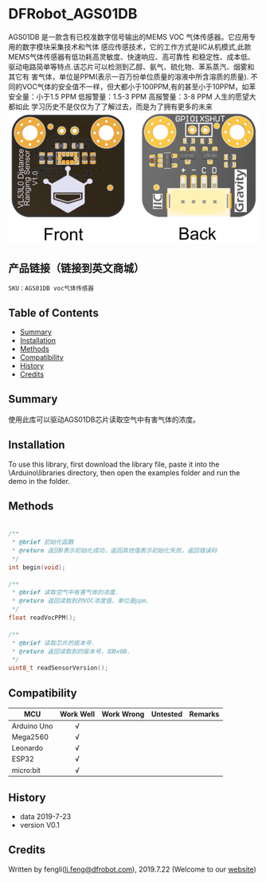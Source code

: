 # DFRobot_AGS01DB
AGS01DB 是一款含有已校准数字信号输出的MEMS VOC 气体传感器。它应用专用的数字模块采集技术和气体
感应传感技术，它的工作方式是IIC从机模式,此款MEMS气体传感器有低功耗高灵敏度、快速响应、高可靠性
和稳定性、成本低、驱动电路简单等特点.该芯片可以检测到乙醇、氨气、硫化物、苯系蒸汽、烟雾和其它有
害气体，单位是PPM(表示一百万份单位质量的溶液中所含溶质的质量).
不同的VOC气体的安全值不一样，但大都小于100PPM,有的甚至小于10PPM，如苯
安全量：小于1.5 PPM
低报警量：1.5-3 PPM
高报警量：3-8 PPM
人生的愿望大都如此
学习历史不是仅仅为了了解过去，而是为了拥有更多的未来
![正反面svg效果图](https://github.com/ouki-wang/DFRobot_Sensor/raw/master/resources/images/SEN0245svg1.png)

## 产品链接（链接到英文商城）
    SKU：AGS01DB voc气体传感器
   
## Table of Contents

* [Summary](#summary)
* [Installation](#installation)
* [Methods](#methods)
* [Compatibility](#compatibility)
* [History](#history)
* [Credits](#credits)

## Summary

  使用此库可以驱动AGS01DB芯片读取空气中有害气体的浓度。

## Installation

To use this library, first download the library file, paste it into the \Arduino\libraries directory, then open the examples folder and run the demo in the folder.

## Methods

```C++
    
/**
 * @brief 初始化函数
 * @return 返回0表示初始化成功，返回其他值表示初始化失败，返回错误码
 */
int begin(void);
    
/**
 * @brief 读取空气中有害气体的浓度.
 * @return 返回读取到的VOC浓度值，单位是ppm.
 */
float readVocPPM();
    
/**
 * @brief 读取芯片的版本号.
 * @return 返回读取到的版本号，如0x0B.
 */
uint8_t readSensorVersion();
```

## Compatibility

MCU                | Work Well    | Work Wrong   | Untested    | Remarks
------------------ | :----------: | :----------: | :---------: | -----
Arduino Uno        |      √       |              |             | 
Mega2560        |      √       |              |             | 
Leonardo        |      √       |              |             | 
ESP32        |      √       |              |             | 
micro:bit        |      √       |              |             | 


## History

- data 2019-7-23
- version V0.1


## Credits

Written by fengli(li.feng@dfrobot.com), 2019.7.22 (Welcome to our [website](https://www.dfrobot.com/))





